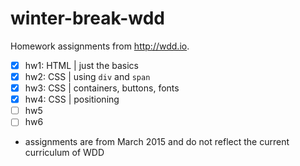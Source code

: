 # winter-break-wdd
Homework assignments from http://wdd.io.

- [x] hw1: HTML | just the basics
- [x] hw2: CSS | using `div` and `span`
- [x] hw3: CSS | containers, buttons, fonts
- [x] hw4: CSS | positioning
- [ ] hw5
- [ ] hw6

* assignments are from March 2015 and do not reflect the current curriculum of WDD